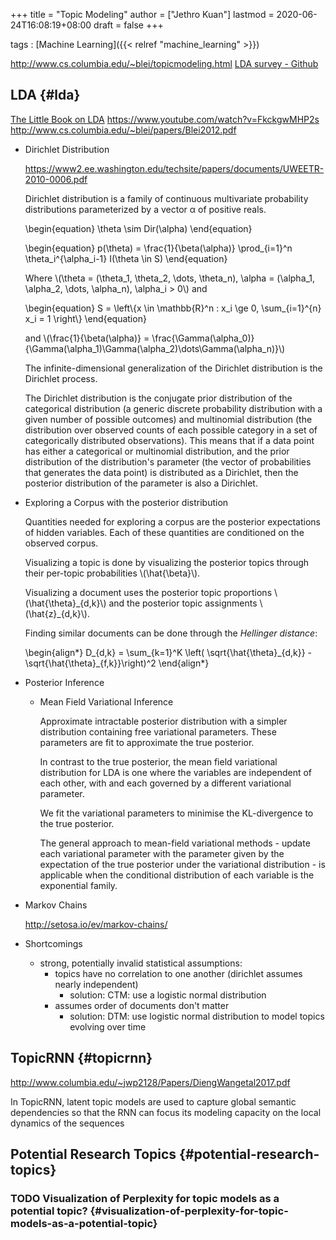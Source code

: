 +++
title = "Topic Modeling"
author = ["Jethro Kuan"]
lastmod = 2020-06-24T16:08:19+08:00
draft = false
+++

tags
: [Machine Learning]({{< relref "machine_learning" >}})

<http://www.cs.columbia.edu/~blei/topicmodeling.html>
[LDA survey - Github](https://github.com/jethrokuan/lda-survey)

## LDA {#lda}

[The Little Book on LDA](https://ldabook.com/)
<https://www.youtube.com/watch?v=FkckgwMHP2s>
<http://www.cs.columbia.edu/~blei/papers/Blei2012.pdf>

<!--list-separator-->

- Dirichlet Distribution

  <https://www2.ee.washington.edu/techsite/papers/documents/UWEETR-2010-0006.pdf>

  Dirichlet distribution is a family of continuous multivariate
  probability distributions parameterized by a vector α of positive
  reals.

  \begin{equation}
  \theta \sim Dir(\alpha)
  \end{equation}

  \begin{equation}
  p(\theta) = \frac{1}{\beta(\alpha)} \prod\_{i=1}^n \theta_i^{\alpha_i-1} I(\theta \in S)
  \end{equation}

  Where \\(\theta = (\theta_1, \theta_2, \dots, \theta_n), \alpha = (\alpha_1, \alpha_2, \dots, \alpha_n), \alpha_i > 0\\) and

  \begin{equation}
  S = \left\\{x \in \mathbb{R}^n : x_i \ge 0, \sum\_{i=1}^{n} x_i = 1 \right\\}
  \end{equation}

  and
  \\(\frac{1}{\beta(\alpha)} =
  \frac{\Gamma(\alpha_0)}{\Gamma(\alpha_1)\Gamma(\alpha_2)\dots\Gamma(\alpha_n)}\\)

  The infinite-dimensional generalization of the Dirichlet distribution
  is the Dirichlet process.

  The Dirichlet distribution is the conjugate prior distribution of the
  categorical distribution (a generic discrete probability distribution
  with a given number of possible outcomes) and multinomial distribution
  (the distribution over observed counts of each possible category in a
  set of categorically distributed observations). This means that if a
  data point has either a categorical or multinomial distribution, and
  the prior distribution of the distribution's parameter (the vector of
  probabilities that generates the data point) is distributed as a
  Dirichlet, then the posterior distribution of the parameter is also a
  Dirichlet.

<!--list-separator-->

- Exploring a Corpus with the posterior distribution

  Quantities needed for exploring a corpus are the posterior
  expectations of hidden variables. Each of these quantities are
  conditioned on the observed corpus.

  Visualizing a topic is done by visualizing the posterior topics
  through their per-topic probabilities \\(\hat{\beta}\\).

  Visualizing a document uses the posterior topic proportions
  \\(\hat{\theta}\_{d,k}\\) and the posterior topic assignments
  \\(\hat{z}\_{d,k}\\).

  Finding similar documents can be done through the _Hellinger
  distance_:

  \begin{align\*}
  D\_{d,k} = \sum\_{k=1}^K \left( \sqrt{\hat{\theta}\_{d,k}} - \sqrt{\hat{\theta}\_{f,k}}\right)^2
  \end{align\*}

<!--list-separator-->

- Posterior Inference

   <!--list-separator-->

  - Mean Field Variational Inference

    Approximate intractable posterior distribution with a simpler
    distribution containing free variational parameters. These parameters
    are fit to approximate the true posterior.

    In contrast to the true posterior, the mean field variational
    distribution for LDA is one where the variables are independent of
    each other, with and each governed by a different variational
    parameter.

    We fit the variational parameters to minimise the KL-divergence to the
    true posterior.

    The general approach to mean-field variational methods - update each
    variational parameter with the parameter given by the expectation of
    the true posterior under the variational distribution - is applicable
    when the conditional distribution of each variable is the exponential
    family.

<!--list-separator-->

- Markov Chains

  <http://setosa.io/ev/markov-chains/>

<!--list-separator-->

- Shortcomings

  - strong, potentially invalid statistical assumptions:
    - topics have no correlation to one another (dirichlet assumes
      nearly independent)
      - solution: CTM: use a logistic normal distribution
    - assumes order of documents don't matter
      - solution: DTM: use logistic normal distribution to model topics
        evolving over time

## TopicRNN {#topicrnn}

<http://www.columbia.edu/~jwp2128/Papers/DiengWangetal2017.pdf>

In TopicRNN, latent topic models are used to capture global semantic
dependencies so that the RNN can focus its modeling capacity on the
local dynamics of the sequences

## Potential Research Topics {#potential-research-topics}

### <span class="org-todo todo TODO">TODO</span> Visualization of Perplexity for topic models as a potential topic? {#visualization-of-perplexity-for-topic-models-as-a-potential-topic}
